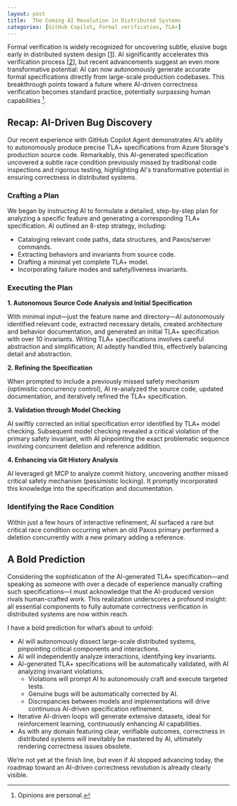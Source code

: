 ```yaml
---
layout: post
title:  The Coming AI Revolution in Distributed Systems
categories: [GitHub Copilot, Formal verification, TLA+]
---
```


Formal verification is widely recognized for uncovering subtle, elusive bugs early in distributed system design [[1]]. AI significantly accelerates this verification process [[2]], but recent advancements suggest an even more transformative potential: AI can now autonomously generate accurate formal specifications directly from large-scale production codebases. This breakthrough points toward a future where AI-driven correctness verification becomes standard practice, potentially surpassing human capabilities [^disclaimer].

## Recap: AI-Driven Bug Discovery

Our recent experience with GitHub Copilot Agent demonstrates AI’s ability to autonomously produce precise TLA+ specifications from Azure Storage's production source code. Remarkably, this AI-generated specification uncovered a subtle race condition previously missed by traditional code inspections and rigorous testing, highlighting AI's transformative potential in ensuring correctness in distributed systems.

### Crafting a Plan

We began by instructing AI to formulate a detailed, step-by-step plan for analyzing a specific feature and generating a corresponding TLA+ specification. AI outlined an 8-step strategy, including:

* Cataloging relevant code paths, data structures, and Paxos/server commands.
* Extracting behaviors and invariants from source code.
* Drafting a minimal yet complete TLA+ model.
* Incorporating failure modes and safety/liveness invariants.

### Executing the Plan

**1. Autonomous Source Code Analysis and Initial Specification**

With minimal input—just the feature name and directory—AI autonomously identified relevant code, extracted necessary details, created architecture and behavior documentation, and generated an initial TLA+ specification with over 10 invariants. Writing TLA+ specifications involves careful abstraction and simplification; AI adeptly handled this, effectively balancing detail and abstraction.

**2. Refining the Specification**

When prompted to include a previously missed safety mechanism (optimistic concurrency control), AI re-analyzed the source code, updated documentation, and iteratively refined the TLA+ specification.

**3. Validation through Model Checking**

AI swiftly corrected an initial specification error identified by TLA+ model checking. Subsequent model checking revealed a critical violation of the primary safety invariant, with AI pinpointing the exact problematic sequence involving concurrent deletion and reference addition.

**4. Enhancing via Git History Analysis**

AI leveraged git MCP to analyze commit history, uncovering another missed critical safety mechanism (pessimistic locking). It promptly incorporated this knowledge into the specification and documentation.

### Identifying the Race Condition

Within just a few hours of interactive refinement, AI surfaced a rare but critical race condition occurring when an old Paxos primary performed a deletion concurrently with a new primary adding a reference.

## A Bold Prediction

Considering the sophistication of the AI-generated TLA+ specification—and speaking as someone with over a decade of experience manually crafting such specifications—I must acknowledge that the AI-produced version rivals human-crafted work. This realization underscores a profound insight: all essential components to fully automate correctness verification in distributed systems are now within reach.

I have a bold prediction for what’s about to unfold:

* AI will autonomously dissect large-scale distributed systems, pinpointing critical components and interactions.
* AI will independently analyze interactions, identifying key invariants.
* AI-generated TLA+ specifications will be automatically validated, with AI analyzing invariant violations.
  * Violations will prompt AI to autonomously craft and execute targeted tests.
  * Genuine bugs will be automatically corrected by AI.
  * Discrepancies between models and implementations will drive continuous AI-driven specification refinement.
* Iterative AI-driven loops will generate extensive datasets, ideal for reinforcement learning, continuously enhancing AI capabilities.
* As with any domain featuring clear, verifiable outcomes, correctness in distributed systems will inevitably be mastered by AI, ultimately rendering correctness issues obsolete.

We’re not yet at the finish line, but even if AI stopped advancing today, the roadmap toward an AI-driven correctness revolution is already clearly visible.

[1]: https://lamport.azurewebsites.net/tla/industrial-use.html

[2]: https://zfhuang99.github.io/tla+/pluscal/chatgpt/2023/09/24/TLA-made-simple-with-chatgpt.html

[^disclaimer]: Opinions are personal.